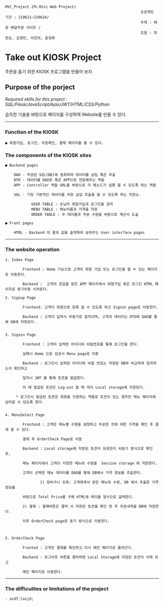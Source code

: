                                                                  MVC_Project 2차.Mini Web Project/
                                                                  프로젝트 기간 : 210621~210624/
                                                                  주제 : 매장 배달주문 사이트 /
                                                                  조원 : 최한승, 김영민, 이진의, 윤정화

# Take out KIOSK Project

주문을 돕기 위한 KIOSK 프로그램을 만들어 보자

## Purpose of the porject

_Required skills for this project : SQL/Flask/JavaScript/Ajax/JWT/HTML/CSS/Python_

습득한 기술을 바탕으로 페이지를 구성하여 Website를 만들 수 있다.

---

### Function of the KIOSK

    ● 회원가입, 로그인, 주문확인, 결제 페이지를 볼 수 있다.

### The components of the KIOSK sites

    ● Backend pages

        DAO - 작성된 SQL(DB)에 접촉하여 데이터를 삽입 혹은 추출
        DTO - 데이터를 DAO로 혹은 APP으로 전달해주는 역할
        APP - Controller 역할 URL를 바탕으로 각 메소드가 실행 될 수 있도록 하는 역할

        SQL - 가장 기본적인 데이터를 저장 삽입 추출을 할 수 있도록 하는 저장소.

                USER TABLE : 손님의 회원가입과 로그인을 관리
                MENU TABLE : 메뉴이름과 가격을 저장
                ORDER TABLE : 두 테이블과 주문 수량을 바탕으로 계산서 도출

    ● Front pages

        HTML - Backend 의 결과 값을 출력하여 보여주는 User interface pages

---

### The website operation

    1. Index Page

            Frontend : Home 기능으로 고객이 회원 가입 또는 로그인을 할 수 있는 페이지로 이동한다.

            Backend :  고객의 응답을 받은 APP 페이지에서 회원가입 혹은 로그인 HTML 페이지로 동기이동 시켜준다.

    2. Signup Page

            Frontend: 고객이 회원으로 등록 할 수 있도록 하고 Signin page로 이동한다.

            Backend : 고객이 입력시 비동기로 움직이며, 고객의 데이터는 DTO와 DAO를 통해 DB에 저장된다.


    3. Signin Page

            Frontend : 고객이 입력한 아이디와 비밀번호를 통해 로그인을 한다.

    		실패시 Home 으로 성공시 Menu page로 이동

            Backend : 로그인시 입력된 아이디와 비밀 번호는 저장된 DB와 비교하여 일치하는지 확인하고

    		일치시 JWT 를 통해 토큰을 발급한다.

            이 때 발급된 토큰은 Log-out 할 때 까지 Local storage에 저장된다.

         * 로그인시 발급된 토큰은 회원을 인증하는 역할로 토큰이 있는 경우만 메뉴 페이지에 넘어갈 수 있도록 한다.


    4. MenuSelect Page

            Frontend : 고객은 메뉴별 수량을 설정하고 주문한 것에 대한 가격을 확인 후 결제 할 수 있다.

    		결제 후 OrderCheck Page로 이동

            Backend : Local storage에 저장된 토큰이 유효한지 비동기 방식으로 확인 후,

    		메뉴 페이지에서 고객이 지정한 메뉴와 수량을  Session storage 에 저장한다.

    		고객이 선택한 메뉴 데이터를 DAO를 통해 DB에서 가격 정보를 추출한다.

             		1) 장바구니 조회: 고객에게서 얻은 메뉴와 수량, DB 에서 추출한 가격 정보를

    		바탕으로 Total Price를 구해 HTML에 테이블 형식으로 출력한다.

    		2) 결제 : 결제버튼은 클릭 시 저장된 토큰을 확인 한 후 주문내역을 DB에 저장한다.

    		이후 OrderCheck page로 동기 방식으로 이동한다.



    5. OrderCheck Page

            Fronted : 고객은 결제를 확인하고 다시 메인 페이지로 돌아간다.

            Backend : 로그아웃 버튼을 클릭하면 Local Storage에 저장된 토큰이 삭제 되고

    		메인 페이지로 이동한다.

---

### The difficulites or limitations of the project

    - asdf;lasjd;
